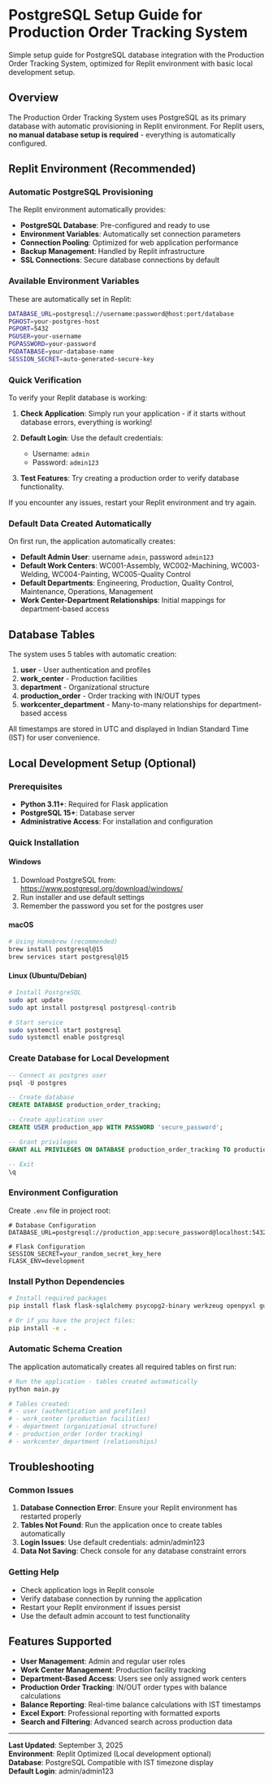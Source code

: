# PostgreSQL Setup Guide for Production Order Tracking System

Simple setup guide for PostgreSQL database integration with the Production Order Tracking System, optimized for Replit environment with basic local development setup.

## Overview

The Production Order Tracking System uses PostgreSQL as its primary database with automatic provisioning in Replit environment. For Replit users, **no manual database setup is required** - everything is automatically configured.

## Replit Environment (Recommended)

### Automatic PostgreSQL Provisioning

The Replit environment automatically provides:

- **PostgreSQL Database**: Pre-configured and ready to use
- **Environment Variables**: Automatically set connection parameters
- **Connection Pooling**: Optimized for web application performance
- **Backup Management**: Handled by Replit infrastructure
- **SSL Connections**: Secure database connections by default

### Available Environment Variables

These are automatically set in Replit:

```bash
DATABASE_URL=postgresql://username:password@host:port/database
PGHOST=your-postgres-host
PGPORT=5432
PGUSER=your-username
PGPASSWORD=your-password
PGDATABASE=your-database-name
SESSION_SECRET=auto-generated-secure-key
```

### Quick Verification

To verify your Replit database is working:

1. **Check Application**: Simply run your application - if it starts without database errors, everything is working!

2. **Default Login**: Use the default credentials:
   - Username: `admin`
   - Password: `admin123`

3. **Test Features**: Try creating a production order to verify database functionality.

If you encounter any issues, restart your Replit environment and try again.

### Default Data Created Automatically

On first run, the application automatically creates:

- **Default Admin User**: username `admin`, password `admin123`
- **Default Work Centers**: WC001-Assembly, WC002-Machining, WC003-Welding, WC004-Painting, WC005-Quality Control
- **Default Departments**: Engineering, Production, Quality Control, Maintenance, Operations, Management
- **Work Center-Department Relationships**: Initial mappings for department-based access

## Database Tables

The system uses 5 tables with automatic creation:

1. **user** - User authentication and profiles
2. **work_center** - Production facilities
3. **department** - Organizational structure
4. **production_order** - Order tracking with IN/OUT types
5. **workcenter_department** - Many-to-many relationships for department-based access

All timestamps are stored in UTC and displayed in Indian Standard Time (IST) for user convenience.

## Local Development Setup (Optional)

### Prerequisites

- **Python 3.11+**: Required for Flask application
- **PostgreSQL 15+**: Database server
- **Administrative Access**: For installation and configuration

### Quick Installation

#### Windows
1. Download PostgreSQL from: https://www.postgresql.org/download/windows/
2. Run installer and use default settings
3. Remember the password you set for the postgres user

#### macOS
```bash
# Using Homebrew (recommended)
brew install postgresql@15
brew services start postgresql@15
```

#### Linux (Ubuntu/Debian)
```bash
# Install PostgreSQL
sudo apt update
sudo apt install postgresql postgresql-contrib

# Start service
sudo systemctl start postgresql
sudo systemctl enable postgresql
```

### Create Database for Local Development

```sql
-- Connect as postgres user
psql -U postgres

-- Create database
CREATE DATABASE production_order_tracking;

-- Create application user
CREATE USER production_app WITH PASSWORD 'secure_password';

-- Grant privileges
GRANT ALL PRIVILEGES ON DATABASE production_order_tracking TO production_app;

-- Exit
\q
```

### Environment Configuration

Create `.env` file in project root:

```env
# Database Configuration
DATABASE_URL=postgresql://production_app:secure_password@localhost:5432/production_order_tracking

# Flask Configuration
SESSION_SECRET=your_random_secret_key_here
FLASK_ENV=development
```

### Install Python Dependencies

```bash
# Install required packages
pip install flask flask-sqlalchemy psycopg2-binary werkzeug openpyxl gunicorn

# Or if you have the project files:
pip install -e .
```

### Automatic Schema Creation

The application automatically creates all required tables on first run:

```bash
# Run the application - tables created automatically
python main.py

# Tables created:
# - user (authentication and profiles)
# - work_center (production facilities)
# - department (organizational structure)
# - production_order (order tracking)
# - workcenter_department (relationships)
```

## Troubleshooting

### Common Issues

1. **Database Connection Error**: Ensure your Replit environment has restarted properly
2. **Tables Not Found**: Run the application once to create tables automatically
3. **Login Issues**: Use default credentials: admin/admin123
4. **Data Not Saving**: Check console for any database constraint errors

### Getting Help

- Check application logs in Replit console
- Verify database connection by running the application
- Restart your Replit environment if issues persist
- Use the default admin account to test functionality

## Features Supported

- **User Management**: Admin and regular user roles
- **Work Center Management**: Production facility tracking
- **Department-Based Access**: Users see only assigned work centers
- **Production Order Tracking**: IN/OUT order types with balance calculations
- **Balance Reporting**: Real-time balance calculations with IST timestamps
- **Excel Export**: Professional reporting with formatted exports
- **Search and Filtering**: Advanced search across production data

---

**Last Updated**: September 3, 2025  
**Environment**: Replit Optimized (Local development optional)  
**Database**: PostgreSQL Compatible with IST timezone display  
**Default Login**: admin/admin123